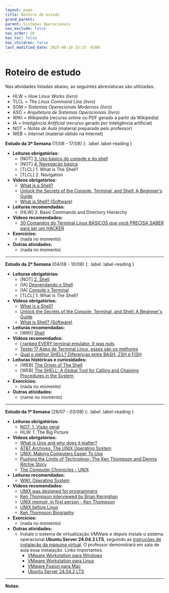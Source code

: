 ```yaml
---
layout: page
title: Roteiro de estudo
grand_parent:
parent: Sistemas Operacionais
nav_exclude: false
nav_order: 20
has_toc: false
has_children: false
last_modified_date: 2025-08-10 23:33 -0300
---
```


# Roteiro de estudo

Nas atividades listadas abaixo, as seguintes abreviaturas são utilizadas:

- HLW = *How Linux Works* (livro)
- TLCL = *The Linux Command Line* (livro)
- SOM = *Sistemas Operacionais Modernos* (livro)
- ASO = *Arquitetura de Sistemas Operacionais* (livro)
- WIKI = *Wikipedia* (recurso online ou PDF gerado a partir da Wikipedia)
- IA = *Inteligência Artificial* (recurso gerado por inteligência artificial)
- NOT = *Notas de Aula* (material preparado pelo professor)
- WEB = *Internet* (material obtido na Internet)

**Estudo da 3ª Semana**<a id="re03sem"></a> (11/08 - 17/08)
{: .label .label-reading }

- **Leituras obrigatórias:**
  - [NOT] [3. Uso básico do console e do
    shell](/assets/disciplinas/so/2025_2/03_uso_basico_console_shell.pdf)
  - [NOT] [4. Navegação
    básica](/assets/disciplinas/so/2025_2/04_navegacao_basica.pdf)
  - [TLCL] 1. What is The Shell?
  - [TLCL] 2. Navigation
- **Vídeos obrigatórios:**
  - [What is a Shell?](https://www.youtube.com/watch?v=-qLrgCFynzE)
  - [Unlock the Secrets of the Console, Terminal, and Shell: A Beginner's
    Guide](https://www.youtube.com/watch?v=LdJkq8D11fU)
  - [What is Shell? (Software)](https://www.youtube.com/watch?v=zskFbzsZu8s)
- **Leituras recomendadas:**
  - [HLW] 2. Basic Commands and Directory Hierarchy
- **Vídeos recomendados:**
  - [30 Comandos do Terminal Linux BÁSICOS que você PRECISA SABER para ser um
    HACKER](https://www.youtube.com/watch?v=QZ2nyxzZXPY)
- **Exercícios:**
  - (nada no momento)
- **Outras atividades:**
  - (nada no momento)

---

**Estudo da 2ª Semana**<a id="re02sem"></a> (04/08 - 10/08)
{: .label .label-reading }

- **Leituras obrigatórias:**
  - [NOT] [2. Shell](/assets/disciplinas/so/2025_2/02_shell.pdf)
  - [IA] [Desvendando o
    Shell](/assets/disciplinas/so/2025_2/shell_definicoes.pdf)
  - [IA] [Console x
    Terminal](/assets/disciplinas/so/2025_2/console_terminal.pdf)
  - [TLCL] 1. What is The Shell?
- **Vídeos obrigatórios:**
  - [What is a Shell?](https://www.youtube.com/watch?v=-qLrgCFynzE)
  - [Unlock the Secrets of the Console, Terminal, and Shell: A Beginner's
    Guide](https://www.youtube.com/watch?v=LdJkq8D11fU)
  - [What is Shell? (Software)](https://www.youtube.com/watch?v=zskFbzsZu8s)
- **Leituras recomendadas:**
  - [WIKI] [Shell](/assets/disciplinas/so/2025_2/wiki_shell.pdf)
- **Vídeos recomendados:**
  - [I ranked EVERY terminal emulator. It was
    nuts](https://www.youtube.com/watch?v=WxzYtdIcHnQ)
  - [Testei 17 Apps de Terminal Linux, esses são os
    melhores](https://www.youtube.com/watch?v=9_zKHrQZ7BI)
  - [Qual o melhor SHELL? Diferenças entre BASH, ZSH e
    FISH](https://www.youtube.com/watch?v=vE0McEujAGk)
- **Leituras históricas e curiosidades:**
  - [WEB] [The Origin of The
    Shell](/assets/disciplinas/so/2025_2/the_origin_of_the_shell.pdf)
  - [WEB] [The SHELL: A Global Tool for Calling and Chaining Procedures in the
    System](/assets/disciplinas/so/2025_2/the_shell.pdf)
- **Exercícios:**
  - (nada no momento)
- **Outras atividades:**
  - (name no momento)

---

**Estudo da 1ª Semana**<a id="re01sem"></a> (28/07 - 03/08)
{: .label .label-reading }

- **Leituras obrigatórias:**
  - [NOT: 1. Visão geral](/assets/disciplinas/so/2025_2/01_visao_geral.pdf)
  - HLW: 1. The Big Picture
- **Vídeos obrigatórios:**
  - [What is Unix and why does it
    matter?](https://www.youtube.com/watch?v=UVyKkcPoRb8)
  - [AT&T Archives: The UNIX Operating
    System](https://www.youtube.com/watch?v=tc4ROCJYbm0)
  - [UNIX: Making Computers Easier To
    Use](https://www.youtube.com/watch?v=XvDZLjaCJuw)
  - [Pushing the Limits of Technology: The Ken Thompson and Dennis Ritchie
    Story](https://www.youtube.com/watch?v=g3jOJfrOknA)
  - [The Computer Chronicles -
    UNIX](https://www.youtube.com/watch?v=0DdoGPav3fc)
- **Leituras recomendadas:**
  - [WIKI: Operating
    System](/assets/disciplinas/so/2025_2/operating_system.pdf)
- **Vídeos recomendados:**
  - [UNIX was designed for
    programmers](https://www.youtube.com/watch?v=v0ON23Y4W68)
  - [Ken Thompson interviewed by Brian
    Kernighan](https://www.youtube.com/watch?v=EY6q5dv_B-o)
  - [UNIX memoir, in first person - Ken
    Thompson](https://www.youtube.com/watch?v=xKNaCzdn6sY)
  - [UNIX before Linux](https://www.youtube.com/watch?v=pzf3VlKNLiI)
  - [Ken Thompson Biography](https://www.youtube.com/watch?v=Qu8g5NTN9iI)
- **Exercícios:**
  - (nada no momento)
- **Outras atividades:**
  - Instale o sistema de virtualização VMWare e depois instale o sistema
    operacional **Ubuntu Server 24.04.2 LTS**, seguindo as [instruções de
    instalação da máquina
    virtual](/assets/disciplinas/so/maqvirt/instalacao_ubuntu_server.pdf). O
    professor demonstrará em sala de aula essa instalação. Links importantes:
    - [VMware Workstation para Windows](https://we.tl/t-yPf30kB9zM)
    - [VMware Workstation para Linux](https://we.tl/t-xZYdNF5UwO)
    - [VMware Fusion para Mac](https://we.tl/t-4LBS8cJEiu)
    - [Ubuntu Server 24.04.2 LTS](https://we.tl/t-fnlMrN7yv1)

<!--

  

  - [UNIX memoir, in first person - Ken
    Thompson](https://www.youtube.com/watch?v=xKNaCzdn6sY)
    
    https://www.youtube.com/watch?v=HADp3emVABg
    
    https://www.youtube.com/watch?v=AEsdyAeumVQ
    
    https://www.youtube.com/watch?v=79IBT04qeZ4
    
    https://www.youtube.com/watch?v=nS-0Vrmok6Y
    
    https://www.youtube.com/watch?v=_2NI6t2r_Hs
    
    https://www.youtube.com/watch?v=XuzeagzQwRs
    
    https://www.youtube.com/watch?v=Ffh3DRFzRL0
    
    https://www.youtube.com/watch?v=l03CF9_078I
    
    https://www.youtube.com/watch?v=wqI7MrtxPnk
    
    https://www.youtube.com/watch?v=ECCr_KFl41E
    
    https://www.youtube.com/watch?v=tt2nHK0oaSg
    
    

**Estudo da 11ª Semana**<a id="re11sem"></a> (14/04 - 20/04)
{: .label .label-reading }

Nesta semana faremos exercícios sobre a transformação de um código em alto
nível, na linguagem C, para o assembly RISC-V correspondente e, depois, sobre a
transformação do assembly para o binário correspondente.

- **Exercícios:**
  - [Exercício Assembly
    RISC-V](/assets/disciplinas/arqcomp1/20251/exercicio_assembly.pdf)

---

**Estudo da 10ª Semana**<a id="re10sem"></a> (07/04 - 13/04)
{: .label .label-reading }

Começaremos nosso estudo da arquitetura dos processadores, utilizando como
modelo de estudo a arquitetura RISC-V! Também faremos uma breve revisão sobre a
representação numérica nos computadores.

- **Leituras obrigatórias:**
  - [Notas de aula: Capítulo 2a](/assets/disciplinas/arqcomp1/20251/cap02a.pdf)
  - [Notas de aula: Capítulo 2b](/assets/disciplinas/arqcomp1/20251/cap02b.pdf)
  - [Notas de aula: Capítulo 2c](/assets/disciplinas/arqcomp1/20251/cap02c.pdf)

---

**Estudo da 9ª Semana**<a id="re9sem"></a> (31/03 - 06/04)
{: .label .label-reading }

As aulas desta semana foram canceladas por motivo de doença do professor.

---

**Estudo da 8ª Semana**<a id="re8sem"></a> (24/03 - 30/03)
{: .label .label-reading }

Nesta semana finalizaremos o estudo sobre a performance dos processadores e
compreenderemos a interação entre as métricas do usuário e as métricas do
projetista de hardware.

- **Vídeos obrigatórios:**
  - [Fast Inverse Square Root — A Quake III
    Algorithm](https://www.youtube.com/watch?v=p8u_k2LIZyo)
  - [The Fast Inverse Square Root -- 0x5f3759df
    explained!](https://www.youtube.com/watch?v=NCuf2tjUsAY)
  - Se você tiver curiosidade e quiser aprender em (muito!) maior
    profundidade, assista à playlist: [Understand Fast Inverse Square
    Root](https://youtube.com/playlist?list=PLkd5S9lUKlOA3MpiTj9owaJqHBjR8fh2o&si=4Y1BVwZMnn7dp5D0)
- **Leituras obrigatórias:**
  - [Notas de aula: Capítulo 1-c](/assets/disciplinas/arqcomp1/20251/cap01c.pdf)
- **Leituras recomendadas:**
  - [Origin of Quake3's Fast
    InvSqrt](https://www.beyond3d.com/content/articles/8/)
  - [Fast Inverse Square
    Root](https://www.lomont.org/papers/2003/InvSqrt.pdf)
  - [Understanding Quake’s Fast Inverse Square
    Root](https://betterexplained.com/articles/understanding-quakes-fast-inverse-square-root/)
  - [Fast Inverse Square
    Root](https://en.wikipedia.org/wiki/Fast_inverse_square_root)

---

**Estudo da 7ª Semana**<a id="re7sem"></a> (17/03 - 23/03)
{: .label .label-reading }

Nesta semana nosso objetivo é entender os grandes sub-sistemas que formam um
computador (entrada, saída, memória, controle e datapath). Também estudaremos as
tecnologias de construção de processadores e memórias, e começaremos o estudo
sobre a performance dos processadores.

- **Vídeos obrigatórios:**
  - [Documentário Transistores - parte
    01](https://www.youtube.com/watch?v=nP9loZiQ8ZU) 
  - [Documentário Transistores - parte
    02](https://www.youtube.com/watch?v=VZkJD_MD7Qs) 
  - [Documentário Transistores - parte
    03](https://www.youtube.com/watch?v=jtJStZn-P_M)
  - [Transístor Explicado](https://www.youtube.com/watch?v=JROzWgqDZrQ)
  - [A peça que encolheu o
    computador](https://www.youtube.com/watch?v=sS7r7a-6SO0)
  - [A história do transístor](https://www.youtube.com/watch?v=fmuIEI2mBlM)
  - [A maior invenção da
    humanidade](https://www.youtube.com/watch?v=vYIVtOB-4xQ&t)
  - [Como um transístor funciona?](https://www.youtube.com/watch?v=IcrBqCFLHIY)
  - [A criação dos processadores
    explicada](https://www.youtube.com/watch?v=CiMnb06C4po) 
  - [Veja como é feito um chip](https://www.youtube.com/watch?v=AuUOrrW8YOU)
  - [Como os microchips são
    feitos?](https://www.youtube.com/watch?v=Xos17z1sn3Y)
- **Leituras obrigatórias:**
  - [Notas de aula: Capítulo 1-b](/assets/disciplinas/arqcomp1/20251/cap01b.pdf)
  - [Notas de aula: Capítulo 1-c](/assets/disciplinas/arqcomp1/20251/cap01c.pdf)
- **Leituras recomendadas:**
  - CSAPP: "*Chapter 1: A Tour of Computer Systems*"
  - Dennis M. Ritchie: "[The Development of the C
    Language](https://csapp.cs.cmu.edu/3e/docs/chistory.html)"
- **Exercícios:**
  - (em breve)

---

**Estudo da 6ª Semana**<a id="re6sem"></a> (10/03 - 16/03)
{: .label .label-reading }

Finalizaremos nesta semana nosso estudo aprofundado sobre a representação de
números e começaremos a estudar mais diretamente a arquitetura e organização de
computadores. Nosso interesse agora é entender as principais abstrações
computacionais e as grandes idéias da computação que nos permitiram criar o
hardware. Também começaremos a entender a interface entre o software e o
hardware.

- **Leituras obrigatórias:**
  - [Notas de aula: Capítulo 1-a](/assets/disciplinas/arqcomp1/20251/cap01a.pdf)
- **Leituras recomendadas:**
  - CSAPP: "*Chapter 1: A Tour of Computer Systems*"
  - Dennis M. Ritchie: "[The Development of the C
    Language](https://csapp.cs.cmu.edu/3e/docs/chistory.html)"

---

**Estudo da 5ª Semana**<a id="re5sem"></a> (03/03 - 09/03)
{: .label .label-reading }

Nesta semana não teremos aula devido ao feriado de carnaval mas, mesmo assim,
você deve terminar de fazer o Diário nº 1!

- **Exercícios:**
  - [Diário de Aprendizagem n.º
    1](/assets/disciplinas/arqcomp1/20251/diario_1.pdf): termine de responder o 
    **Diário de Aprendizagem n.º 1**. Faça as perguntas de nº 131 até 160. A
    data de entrega será no dia 12/03.


**Estudo da 4ª Semana**<a id="re4sem"></a> (24/02 - 02/03)
{: .label .label-reading }

Nesta semana continuaremos nosso estudo aprofundado sobre a representação de
números no computador. Em especial veremos: representação de binários negativos,
representação de binários fracionários e notação BCD.

- **Vídeos obrigatórios:**
  - [Conversão entre bases
    numéricas](https://www.youtube.com/watch?v=7u4lJQE2xOk)
  - [Conceitos fundamentais sobre representação
    numérica](https://www.youtube.com/watch?v=MxdbxybOlmE)
  - [Representação de inteiros negativos em
    binário](https://www.youtube.com/watch?v=gLBV2iU_EbM)
  - [Representação de números fracionários em
    binário](https://www.youtube.com/watch?v=QdOMYMvn2h8)
  - [BCD e expansão do sinal](https://www.youtube.com/watch?v=8Tl0I2Ihc0w)
- **Leituras obrigatórias:**
  - No site da [CR6.100B](https://www.computacaoraiz.com.br/cr6100b/) você pode
    fazer o download de todos os slides do material dos vídeos obrigatórios
    listados acima. Faça o download e estude esse material.
- **Leituras recomendadas:**
  - CSAPP: ler o "*Chapter 2: Representing and Manipulating Information*"
  - CSAPP Web Asides:
    - [DATA:BOOL](http://csapp.cs.cmu.edu/3e/waside/waside-boolean.pdf):
      *Boolean algebra and Boolean rings*
    - [DATA:TMIN](http://csapp.cs.cmu.edu/3e/waside/waside-tmin.pdf): *Writing
      TMin in C*
    - [DATA:TNEG](http://csapp.cs.cmu.edu/3e/waside/waside-tneg.pdf): *Bit-level
      representation of two's complement negation*
- **Exercícios:**
  - [Diário de Aprendizagem n.º
    1](/assets/disciplinas/arqcomp1/20251/diario_1.pdf): continue a responder o 
    **Diário de Aprendizagem n.º 1**. Faça as perguntas de nº 81 até 130 (as
    demais perguntas serão respondidas nas próximas semanas). A data de entrega
    ainda será definida.
  
---

**Estudo da 3ª Semana**<a id="re3sem"></a> (17/02 - 23/02)
{: .label .label-reading }

Nesta semana continuaremos nosso estudo aprofundado sobre a representação de
números no computador. Em especial veremos: conversão entre as diversas bases
numéricas, outros conceitos fundamentais sobre representação numérica,
aritmética binária (adição, subtração, multiplicação e divisão) e as diferentes
notações para a representação de binários negativos.

- **Vídeos obrigatórios:**
  - [Conversão entre bases
    numéricas](https://www.youtube.com/watch?v=7u4lJQE2xOk)
  - [Conceitos fundamentais sobre representação
    numérica](https://www.youtube.com/watch?v=MxdbxybOlmE)
  - [Representação de inteiros negativos em
    binário](https://www.youtube.com/watch?v=gLBV2iU_EbM)
  - [Representação de números fracionários em
    binário](https://www.youtube.com/watch?v=QdOMYMvn2h8)
  - [BCD e expansão do sinal](https://www.youtube.com/watch?v=8Tl0I2Ihc0w)
- **Leituras obrigatórias:**
  - No site da [CR6.100B](https://www.computacaoraiz.com.br/cr6100b/) você pode
    fazer o download de todos os slides do material dos vídeos obrigatórios
    listados acima. Faça o download e estude esse material.
- **Leituras recomendadas:**
  - CSAPP: ler o "*Chapter 2: Representing and Manipulating Information*"
  - CSAPP Web Asides:
    - [DATA:BOOL](http://csapp.cs.cmu.edu/3e/waside/waside-boolean.pdf):
      *Boolean algebra and Boolean rings*
    - [DATA:TMIN](http://csapp.cs.cmu.edu/3e/waside/waside-tmin.pdf): *Writing
      TMin in C*
    - [DATA:TNEG](http://csapp.cs.cmu.edu/3e/waside/waside-tneg.pdf): *Bit-level
      representation of two's complement negation*
- **Exercícios:**
  - [Diário de Aprendizagem n.º
    1](/assets/disciplinas/arqcomp1/20251/diario_1.pdf): faça o download e
    imprima o **Diário de Aprendizagem n.º 1**, com exercícios sobre
    representação de dados. Faça as perguntas de nº 1 até 80 (as demais
    perguntas serão respondidas nas próximas semanas). A data de entrega ainda
    será definida.

---

**Estudo da 2ª Semana**<a id="re2sem"></a> (10/02 - 16/02)
{: .label .label-reading }

Nesta semana continuaremos nosso estudo sobre a representação de dados no
computador, começando com representação textual (ASCII e Unicode), cores,
imagens, áudio e vídeo. Depois faremos um estudo aprofundado da representação
numérica: conversão entre bases, conceitos importantes, números negativos,
números fracionários e BCD.

- **Vídeos obrigatórios:**
  - [Representação de dados](https://www.youtube.com/watch?v=8T_hJhYg4R0)
  - [Conversão entre bases
    numéricas](https://www.youtube.com/watch?v=7u4lJQE2xOk)
  - [Conceitos fundamentais sobre representação
    numérica](https://www.youtube.com/watch?v=MxdbxybOlmE)
  - [Representação de inteiros negativos em
    binário](https://www.youtube.com/watch?v=gLBV2iU_EbM)
  - [Representação de números fracionários em
    binário](https://www.youtube.com/watch?v=QdOMYMvn2h8)
  - [BCD e expansão do sinal](https://www.youtube.com/watch?v=8Tl0I2Ihc0w)
- **Leituras obrigatórias:**
  - No site da [CR6.100B](https://www.computacaoraiz.com.br/cr6100b/) você pode
    fazer o download de todos os slides do material dos vídeos obrigatórios
    listados acima. Faça o download e estude esse material.
- **Leituras recomendadas:**
  - CSAPP: ler o "*Chapter 2: Representing and Manipulating Information*"
  - CSAPP Web Asides:
    - [DATA:BOOL](http://csapp.cs.cmu.edu/3e/waside/waside-boolean.pdf):
      *Boolean algebra and Boolean rings*
    - [DATA:TMIN](http://csapp.cs.cmu.edu/3e/waside/waside-tmin.pdf): *Writing
      TMin in C*
    - [DATA:TNEG](http://csapp.cs.cmu.edu/3e/waside/waside-tneg.pdf): *Bit-level
      representation of two's complement negation*
- **Exercícios:**
  - (em breve)
- **Outras atividades:**
  - (em breve)


**Estudo da 1ª Semana**<a id="re1sem"></a> (03/02 - 09/02)
{: .label .label-reading }
Nesta semana começaremos uma rápida revisão sobre computação em geral (e ciência
da computação em particular). Faremos uma revisão sobre conhecimento declarativo
e imperativo, o papel a ciência da computação e começaremos a aprender como
representar dados no computador (números, texto, sons, imagens, vídeos, etc).

- **Vídeos obrigatórios:**
  - [Apresentação da CR6.100B](https://www.youtube.com/watch?v=eyph1kcLnVw)
  - [Motivação e diferenças com a
    CS50](https://www.youtube.com/watch?v=d7uDtdECwGg)
  - [Como fazer a CR6.100B](https://www.youtube.com/watch?v=an7aEc5du0o)
  - [Unidade 0: Introdução à
    CR6.100B](https://www.youtube.com/watch?v=-aY8U8s5Kv4)
  - [Unidade 1: Computação - Parte 0: visão
    geral](https://www.youtube.com/watch?v=XbuHXSoKZOM)
  - [Unidade 1: Computação - Parte 1: representação de
    dados](https://www.youtube.com/watch?v=8T_hJhYg4R0)
- **Leituras obrigatórias:**
  - No site da [CR6.100B](https://www.computacaoraiz.com.br/cr6100b/) você pode
    fazer o download de todos os slides do material dos vídeos obrigatórios
    listados acima. Faça o download e estude esse material.
- **Leituras recomendadas:**
  - [C Programming](/assets/disciplinas/arqcomp1/c_programming.pdf) (PDF): se
    você não tem uma boa base na linguagem C ou se precisa de uma revisão
    rápida, este arquivo é o PDF do "Anexo C" do livro *Digital Design and
    Computer Architecture* (também [disponível
    online](https://booksite.elsevier.com/9780128000564/index.php)). Estude esse
    material para aprender/revisar programação C.
- **Leituras adicionais sugeridas:**
  - [Compiler, Assembler, Linker and Loader: A Brief
    Story](https://www.tenouk.com/ModuleW.html)
  - [UNIX/Linux Tutorial for
    Beginners](https://info-ee.surrey.ac.uk/Teaching/Unix/) 
  - [Linux Commands Cheat
    Sheet](https://www.websentra.com/linux-commands-cheat-sheet/)
  - [C Reference](https://en.cppreference.com/w/c)
  - [C Programming
    Tutorial](http://www.cprogramming.com/tutorial/c-tutorial.html)

---

**Estudo da 2ª Semana**<a id="re2sem"></a> (05/08 - 11/08)
{: .label .label-reading }
- **Leituras obrigatórias:**
  - [Notas de aula: revisão de C](/assets/disciplinas/arqcomp1/capitulo01.pdf)
    (Capítulo 1 do livro Programming Abstractions in C)
  - [Unidade 0: Introdução à
    CR6.100B](https://www.computacaoraiz.com.br/cr6100b/unidades/0/) 
- **Vídeos obrigatórios:**
  - [Unidade 0: Introdução à
    CR6.100B](https://www.youtube.com/watch?v=-aY8U8s5Kv4) 
- **Leituras recomendadas:**
  - [C Programming](/assets/disciplinas/arqcomp1/c_programming.pdf) (PDF): este
    arquivo é o PDF do "Anexo C" do livro *Digital Design and Computer
    Architecture* (também [disponível
    online](https://booksite.elsevier.com/9780128000564/index.php))
- **Leituras adicionais sugeridas:**
  - [Compiler, Assembler, Linker and Loader: A Brief
    Story](https://www.tenouk.com/ModuleW.html) 
  - [UNIX/Linux Tutorial for
    Beginners](https://info-ee.surrey.ac.uk/Teaching/Unix/) 
  - [Linux Commands Cheat
    Sheet](https://www.websentra.com/linux-commands-cheat-sheet/) 
  - [C Programming
    Tutorial](http://www.cprogramming.com/tutorial/c-tutorial.html)
- **Exercícios obrigatórios:**
  - [Lista de Exercícios n.º
    1](/assets/disciplinas/arqcomp1/20242/exercicio01.pdf)

---

**Estudo da 3ª Semana**<a id="re3sem"></a> (12/08 - 18/08)
{: .label .label-reading }
- **Leituras obrigatórias:**
  - Notas de aula:
    - [Motivação 1:
      Introdução](/assets/disciplinas/arqcomp1/20242/1_motivacao.pdf)
    - [Motivação 2: int não é
      Z](/assets/disciplinas/arqcomp1/20242/2_int_nao_e_z.pdf)
    - [Motivação 3: Olá,
      mundo!](/assets/disciplinas/arqcomp1/20242/3_ola_mundo.pdf)
    - [Motivação 4: Memória](/assets/disciplinas/arqcomp1/20242/4_memoria.pdf)
    - [Motivação 5: Entrada e
      Saída](/assets/disciplinas/arqcomp1/20242/5_entrada_saida_rede.pdf)
    - [Cap. 1: Abstrações e Tecnologias (1.1 até
      1.3)](/assets/disciplinas/arqcomp1/20242/cap01a.pdf) 
  - Outras:
    - [Unidade 1: Fundamentos da
      Computação](https://www.computacaoraiz.com.br/cr6100b/unidades/1/) 
- **Vídeos obrigatórios:**
  - Unidade 1: Fundamentos da Computação: assistir os seguintes vídeos
    (assista aos vídeos várias vezes até que você consiga entender tudo;
    na página da CR6.100B você pode fazer o download dos slides
    correspondentes a cada vídeo):
    - [Parte 0: Visão Geral](https://www.youtube.com/watch?v=XbuHXSoKZOM)
    - [Parte 1: O que é ciência da
      computação](https://www.youtube.com/watch?v=qzxw-Tm8UgI) 
    - [Parte 2: Representação de
      dados](https://www.youtube.com/watch?v=8T_hJhYg4R0) 
    - [Parte 2, Anexo 1: Conversão entre
      bases](https://www.youtube.com/watch?v=7u4lJQE2xOk) 
    - [Parte 2, Anexo 2: Outros
      conceitos](https://www.youtube.com/watch?v=MxdbxybOlmE) 
    - [Parte 2, Anexo 3: Binários
      negativos](https://www.youtube.com/watch?v=gLBV2iU_EbM) 
    - [Parte 2, Anexo 4: Binários
      fracionários](https://www.youtube.com/watch?v=QdOMYMvn2h8) 
    - [Parte 2, Anexo 5: BCD](https://www.youtube.com/watch?v=8Tl0I2Ihc0w)
- **Leituras recomendadas:**
  - (nada para essa semana)
- **Exercícios:**
  - (nada para essa semana)

---

**Estudo da 5ª Semana**<a id="re5sem"></a> (26/08 - 01/09)
{: .label .label-reading }
- **Leituras obrigatórias:**
  - Notas de aula:
    - [Cap. 1: Abstrações e Tecnologias
      (1.6)](/assets/disciplinas/arqcomp1/20242/cap01c.pdf)
    - [Fundamentos Físicos da
      Computação](/assets/disciplinas/arqcomp1/20242/fund_fisicos.pdf) 
- **Vídeos obrigatórios:**
    - [Circuit Energy doesn't FLOW the way you
      THINK!](https://www.youtube.com/watch?v=C7tQJ42nGno) 
    - [The Big Misconception About
      Electricity](https://www.youtube.com/watch?v=bHIhgxav9LY) 
    - [How Electricity Actually
      Works](https://www.youtube.com/watch?v=oI_X2cMHNe0) 
- **Leituras recomendadas:**
  - (nada para essa semana)
- **Exercícios:**
  - (nada para essa semana)

---

**Estudo da 6ª Semana**<a id="re6sem"></a>
{: .label .label-reading }
- **Leituras obrigatórias:**
  - Notas de aula:
    - [Cap. 2: Instruções: a linguagem do
      computador (2.1, 2.2 e
      2.3)](/assets/disciplinas/arqcomp1/20242/cap02a.pdf) (estudar até chegar
      nas instruções de memória)
    - [Fundamentos Físicos da
      Computação](/assets/disciplinas/arqcomp1/20242/fund_fisicos.pdf) 
- **Vídeos obrigatórios:**
    - [Circuit Energy doesn't FLOW the way you
      THINK!](https://www.youtube.com/watch?v=C7tQJ42nGno) 
    - [The Big Misconception About
      Electricity](https://www.youtube.com/watch?v=bHIhgxav9LY) 
    - [How Electricity Actually Works](https://www.youtube.com/watch?v=oI_X2cMHNe0)
- **Leituras recomendadas:**
  - (nada para essa semana)
- **Exercícios:**
  - [Exercício sobre
    Eletricidade](/assets/disciplinas/arqcomp1/20242/eletricidade.pdf) 

---

**Estudo da 7ª Semana**<a id="re7sem"></a> (09/09 - 15/09)
{: .label .label-reading }
- **Leituras obrigatórias:**
  - Notas de aula:
    - [Cap. 2: Instruções: a linguagem do
      computador (2.1, 2.2 e
      2.3)](/assets/disciplinas/arqcomp1/20242/cap02a.pdf) (estudar o resto)
    - [Fundamentos Físicos da
      Computação](/assets/disciplinas/arqcomp1/20242/fund_fisicos.pdf) 
- **Vídeos obrigatórios:**
    - [Circuit Energy doesn't FLOW the way you
      THINK!](https://www.youtube.com/watch?v=C7tQJ42nGno) 
    - [The Big Misconception About
      Electricity](https://www.youtube.com/watch?v=bHIhgxav9LY) 
    - [How Electricity Actually
      Works](https://www.youtube.com/watch?v=oI_X2cMHNe0)
- **Leituras recomendadas:**
  - (nada para essa semana)
- **Exercícios:**
  - [Exercício sobre
    Eletricidade](/assets/disciplinas/arqcomp1/20242/eletricidade.pdf) 

---

**Estudo da 8ª Semana**<a id="re8sem"></a> (16/09 - 22/09)
{: .label .label-reading }
- **Leituras obrigatórias:**
  - Notas de aula:
    - [Cap. 2: Instruções: a linguagem do
      computador (2.5)](/assets/disciplinas/arqcomp1/20242/cap02c.pdf)
    - [Fundamentos Físicos da
      Computação](/assets/disciplinas/arqcomp1/20242/fund_fisicos.pdf)
- **Vídeos obrigatórios:**
  - (nada para essa semana)
- **Leituras recomendadas:**
  - Familiarize-se com a documentação do RISC-V, principalmente com os cartões
    de referência rápida, que estão na seção de recursos da disciplina.
- **Exercícios:**
  - (nada para essa semana)

---

**Estudo da 9ª Semana:**<a id="re9sem"></a> (23/09 - 29/09)
{: .label .label-reading }
- **InovaWeek**: devido à realização do InovaWeek não teremos atividades em sala
  de aula nesta semana. Cada aluno deve realizar o trabalho do InovaWeek
  conforme estipulado no Portal do Aluno.

---

**Estudo da 10ª Semana**<a id="re10sem"></a> (30/09 - 06/10)
{: .label .label-reading }
- **Leituras obrigatórias:**
  - [Apostila: Curso Básico de
    Arduino](/assets/arduino/apostila_curso_basico_de_arduino.pdf): conforme
    visto nas aulas práticas sobre introdução aos microcontroladores, você deve
    estudar os capítulos 1, 2, 3, 4 e 5 desta apostila, para aprender o que é o
    Arduino, como instalar o ambiente de desenvolvimento, a linguagem de
    programação (que é, basicamente C/C++) e como criar seus primeiros
    programas.
- **Vídeos obrigatórios:**
  - (nada para essa semana)
- **Leituras recomendadas:**
  - (nada para essa semana)
- **Exercícios:**
  - Faremos, em sala de aula, um exercício de revisão para a AV-1 (que será
    realizada na próxima semana). Esse exercício envolverá todo o conteúdo da
    matéria e abordará tópicos tais como: assembly RISC-V, IEEE-754,
    representação de binários negativos e fracionários e outros assuntos.

---

**11ª Semana: AV1**<a id="re11sem"></a> (07/10 - 13/10)
{: .label .label-red }
- **Avaliação Bimestral AV1:** esta semana é dedicada à realização da 1ª
  avaliação bimestral, a AV1, e, portanto, não há conteúdo novo a ser
  estudado. O conteúdo da AV1 corresponde a toda a matéria das semanas 1 a 10,
  ou seja, tudo o que foi visto no bimestre, incluindo:
  - Todo conteúdo dado em sala de aula
  - Todo conteúdo de estudo indicado neste roteiro
  - Todo conteúdo dos vídeos obrigatórios indicados neste roteiro
- A prova terá 60 questões objetivas, e será feira em duplas.
- Venha bem preparado! A prova é **extensa** e não é fácil!
- Siga todas as normas de **integridade acadêmica** da disciplina pois alunos
  flagrados com qualquer tipo de cola terão a AV1 zerada imediatamente e serão
  encaminhados para a coordenação para as medidas disciplinares conforme o
  regimento da UVV.
- O professor determinará o assento de cada aluno.

{: .vermelho-title }
> Os celulares serão recolhidos pelo professor!
>
> Antes do início da prova o professor **recolherá todos os celulares** de todos
> os alunos, **sem exceções**. O aluno só receberá a prova mediante a entrega do
> celular, desligado. Os celulares serão identificados e ficarão sob a posse do
> professor durante a prova. Ao terminar e entregar a prova, o professor
> devolverá o celular.
>
> Alunos que não entregarem o celular e forem flagrados utilizando o aparelho
> para colar na prova, serão **REPROVADOS IMEDIATA E AUTOMATICAMENTE** na
> disciplina, sem chance de discussão. Evite problemas: **entregue seu celular
> desligado** no início da prova.

---

**Estudo da 12ª Semana**<a id="re12sem"></a> (14/10 - 20/10)
{: .label .label-reading }
- **NÃO HAVERÁ AULA**: em virtude do feriado do dia do professor, não haverá
  aula e nenhum conteúdo a ser estudado nesta semana.

---

**Estudo da 13ª Semana**<a id="re13sem"></a> (21/10 - 27/10)
{: .label .label-reading }
- **Leituras obrigatórias:**
  - Notas de aula:
    - [Arquitetura da Memória](/assets/disciplinas/arqcomp1/20242/memoria.pdf)
    - [Apostila: Curso Básico de
    Arduino](/assets/arduino/apostila_curso_basico_de_arduino.pdf): conforme
    visto nas aulas práticas sobre introdução aos microcontroladores, você deve
    estudar os capítulos 1, 2, 3, 4 e 5 desta apostila, para aprender o que é o
    Arduino, como instalar o ambiente de desenvolvimento, a linguagem de
    programação (que é, basicamente C/C++) e como criar seus primeiros
    programas.
- **Vídeos obrigatórios:**
  - (nada para essa semana)
- **Leituras recomendadas:**
  - (nada para essa semana)
- **Exercícios:**
  - (nada para essa semana)

---

**Estudo da 14ª Semana**<a id="re14sem"></a> (28/10 - 03/11)
{: .label .label-reading }
- **Leituras obrigatórias:**
  - Notas de aula:
    - [Arquitetura da Memória](/assets/disciplinas/arqcomp1/20242/memoria.pdf)
- **Vídeos obrigatórios:**
  
- **Leituras recomendadas:**
  - (nada para essa semana)
- **Exercícios:**
  - Exercício EAD para entrega no Portal do Aluno (prazo: 15/11/2024, 23:59h)
    - [Exercício sobre
      Transístores](/assets/disciplinas/arqcomp1/20242/transistor.pdf)
  - Exercícios no Laboratório de Hardware:
    - [Apostila: Curso Básico de
      Arduino](/assets/arduino/apostila_curso_basico_de_arduino.pdf): exercícios
      6.3.6, 6.3.7, 7.1, 7.2, 7.4, 8.3, 9.1, 10.1 e 10.3;
    - [Apostila: Arduino
      Maker](/assets/arduino/apostila_eletrogate_05_arduino_maker.pdf):
      exercício 8.


-->

---
**Notas:**
